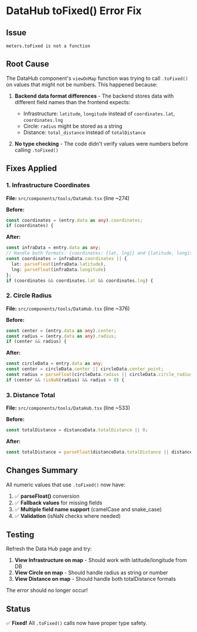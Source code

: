 # DataHub toFixed() Error Fix

## Issue
```
meters.toFixed is not a function
```

## Root Cause
The DataHub component's `viewOnMap` function was trying to call `.toFixed()` on values that might not be numbers. This happened because:

1. **Backend data format differences** - The backend stores data with different field names than the frontend expects:
   - Infrastructure: `latitude`, `longitude` instead of `coordinates.lat`, `coordinates.lng`
   - Circle: `radius` might be stored as a string
   - Distance: `total_distance` instead of `totalDistance`

2. **No type checking** - The code didn't verify values were numbers before calling `.toFixed()`

## Fixes Applied

### 1. Infrastructure Coordinates
**File:** `src/components/tools/DataHub.tsx` (line ~274)

**Before:**
```typescript
const coordinates = (entry.data as any).coordinates;
if (coordinates) {
```

**After:**
```typescript
const infraData = entry.data as any;
// Handle both formats: {coordinates: {lat, lng}} and {latitude, longitude}
const coordinates = infraData.coordinates || {
  lat: parseFloat(infraData.latitude),
  lng: parseFloat(infraData.longitude)
};
if (coordinates && coordinates.lat && coordinates.lng) {
```

### 2. Circle Radius
**File:** `src/components/tools/DataHub.tsx` (line ~376)

**Before:**
```typescript
const center = (entry.data as any).center;
const radius = (entry.data as any).radius;
if (center && radius) {
```

**After:**
```typescript
const circleData = entry.data as any;
const center = circleData.center || circleData.center_point;
const radius = parseFloat(circleData.radius || circleData.circle_radius);
if (center && !isNaN(radius) && radius > 0) {
```

### 3. Distance Total
**File:** `src/components/tools/DataHub.tsx` (line ~533)

**Before:**
```typescript
const totalDistance = distanceData.totalDistance || 0;
```

**After:**
```typescript
const totalDistance = parseFloat(distanceData.totalDistance || distanceData.total_distance || 0);
```

## Changes Summary

All numeric values that use `.toFixed()` now have:
1. ✅ **parseFloat()** conversion
2. ✅ **Fallback values** for missing fields
3. ✅ **Multiple field name support** (camelCase and snake_case)
4. ✅ **Validation** (isNaN checks where needed)

## Testing

Refresh the Data Hub page and try:
1. **View Infrastructure on map** - Should work with latitude/longitude from DB
2. **View Circle on map** - Should handle radius as string or number
3. **View Distance on map** - Should handle both totalDistance formats

The error should no longer occur!

## Status
✅ **Fixed!** All `.toFixed()` calls now have proper type safety.
